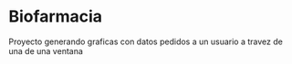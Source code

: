 # Biofarmacia
Proyecto generando graficas con datos pedidos a un usuario a travez de una de  una ventana
